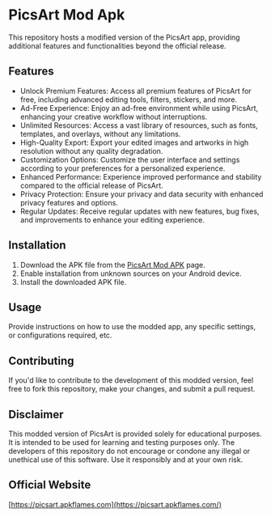 # PicsArt Mod Apk

This repository hosts a modified version of the PicsArt app, providing additional features and functionalities beyond the official release.

## Features

- Unlock Premium Features: Access all premium features of PicsArt for free, including advanced editing tools, filters, stickers, and more.
- Ad-Free Experience: Enjoy an ad-free environment while using PicsArt, enhancing your creative workflow without interruptions.
- Unlimited Resources: Access a vast library of resources, such as fonts, templates, and overlays, without any limitations.
- High-Quality Export: Export your edited images and artworks in high resolution without any quality degradation.
- Customization Options: Customize the user interface and settings according to your preferences for a personalized experience.
- Enhanced Performance: Experience improved performance and stability compared to the official release of PicsArt.
- Privacy Protection: Ensure your privacy and data security with enhanced privacy features and options.
- Regular Updates: Receive regular updates with new features, bug fixes, and improvements to enhance your editing experience.

## Installation

1. Download the APK file from the [PicsArt Mod APK](https://picsart.apkflames.com/) page.
2. Enable installation from unknown sources on your Android device.
3. Install the downloaded APK file.

## Usage

Provide instructions on how to use the modded app, any specific settings, or configurations required, etc.

## Contributing

If you'd like to contribute to the development of this modded version, feel free to fork this repository, make your changes, and submit a pull request.

## Disclaimer

This modded version of PicsArt is provided solely for educational purposes. It is intended to be used for learning and testing purposes only. The developers of this repository do not encourage or condone any illegal or unethical use of this software. Use it responsibly and at your own risk.

## Official Website

[https://picsart.apkflames.com](https://picsart.apkflames.com/)
